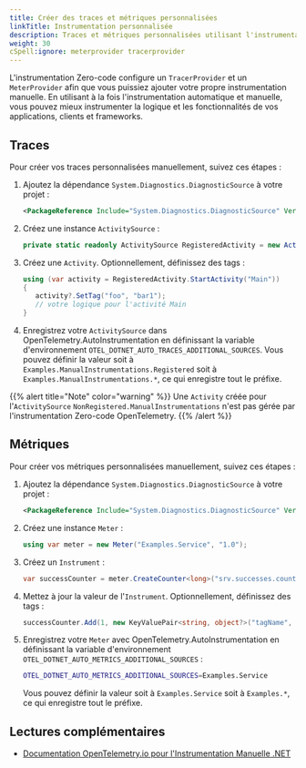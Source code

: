 ```yaml
---
title: Créer des traces et métriques personnalisées
linkTitle: Instrumentation personnalisée
description: Traces et métriques personnalisées utilisant l'instrumentation Zero-code .NET.
weight: 30
cSpell:ignore: meterprovider tracerprovider
---
```


L'instrumentation Zero-code configure un `TracerProvider` et un
`MeterProvider` afin que vous puissiez ajouter votre propre instrumentation manuelle. En utilisant
à la fois l'instrumentation automatique et manuelle, vous pouvez mieux instrumenter la logique
et les fonctionnalités de vos applications, clients et frameworks.

## Traces

Pour créer vos traces personnalisées manuellement, suivez ces étapes :

1. Ajoutez la dépendance `System.Diagnostics.DiagnosticSource` à votre projet :

   ```xml
   <PackageReference Include="System.Diagnostics.DiagnosticSource" Version="8.0.0" />
   ```

2. Créez une instance `ActivitySource` :

   ```csharp
   private static readonly ActivitySource RegisteredActivity = new ActivitySource("Examples.ManualInstrumentations.Registered");
   ```

3. Créez une `Activity`. Optionnellement, définissez des tags :

   ```csharp
   using (var activity = RegisteredActivity.StartActivity("Main"))
   {
      activity?.SetTag("foo", "bar1");
      // votre logique pour l'activité Main
   }
   ```

4. Enregistrez votre `ActivitySource` dans OpenTelemetry.AutoInstrumentation en
   définissant la variable d'environnement `OTEL_DOTNET_AUTO_TRACES_ADDITIONAL_SOURCES`.
   Vous pouvez définir la valeur soit à
   `Examples.ManualInstrumentations.Registered` soit à
   `Examples.ManualInstrumentations.*`, ce qui enregistre tout le préfixe.

{{% alert title="Note" color="warning" %}} Une `Activity` créée pour
l'`ActivitySource` `NonRegistered.ManualInstrumentations` n'est pas gérée par
l'instrumentation Zero-code OpenTelemetry. {{% /alert %}}

## Métriques

Pour créer vos métriques personnalisées manuellement, suivez ces étapes :

1. Ajoutez la dépendance `System.Diagnostics.DiagnosticSource` à votre projet :

   ```xml
   <PackageReference Include="System.Diagnostics.DiagnosticSource" Version="8.0.0" />
   ```

2. Créez une instance `Meter` :

   ```csharp
   using var meter = new Meter("Examples.Service", "1.0");
   ```

3. Créez un `Instrument` :

   ```csharp
   var successCounter = meter.CreateCounter<long>("srv.successes.count", description: "Number of successful responses");
   ```

4. Mettez à jour la valeur de l'`Instrument`. Optionnellement, définissez des tags :

   ```csharp
   successCounter.Add(1, new KeyValuePair<string, object?>("tagName", "tagValue"));
   ```

5. Enregistrez votre `Meter` avec OpenTelemetry.AutoInstrumentation en définissant la
   variable d'environnement `OTEL_DOTNET_AUTO_METRICS_ADDITIONAL_SOURCES` :

   ```bash
   OTEL_DOTNET_AUTO_METRICS_ADDITIONAL_SOURCES=Examples.Service
   ```

   Vous pouvez définir la valeur soit à `Examples.Service` soit à `Examples.*`, ce qui
   enregistre tout le préfixe.

## Lectures complémentaires

- [Documentation OpenTelemetry.io pour l'Instrumentation Manuelle .NET](/docs/languages/dotnet/instrumentation#setting-up-an-activitysource)
